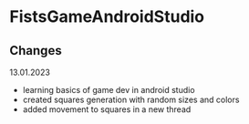 # FistsGameAndroidStudio
## Changes
13.01.2023

  - learning basics of game dev in android studio
  - created squares generation with random sizes and colors
  - added movement to squares in a new thread
